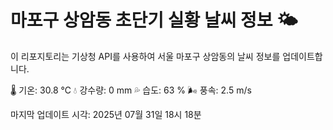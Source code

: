 
# 마포구 상암동 초단기 실황 날씨 정보 🌤️

이 리포지토리는 기상청 API를 사용하여 서울 마포구 상암동의 날씨 정보를 업데이트합니다. 

🌡️ 기온: 30.8 ℃
💧 강수량: 0 mm
💦 습도: 63 %
🌬️ 풍속: 2.5 m/s

마지막 업데이트 시각: 2025년 07월 31일 18시 18분    
